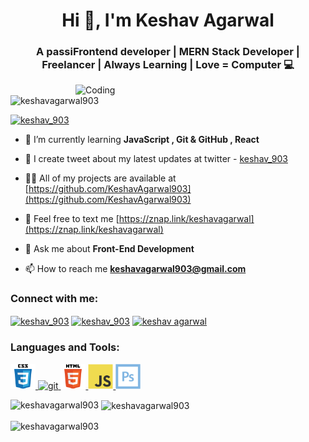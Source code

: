 <h1 align="center">Hi 👋, I'm Keshav Agarwal</h1>
<h3 align="center">A passiFrontend developer | MERN Stack Developer | Freelancer | Always Learning | Love = Computer 💻 </h3>

<img align="right" alt="Coding" width="400" src="https://cdn.dribbble.com/users/1162077/screenshots/3848914/programmer.gif">

<p align="left"> <img src="https://komarev.com/ghpvc/?username=keshavagarwal903&label=Profile%20views&color=0e75b6&style=flat" alt="keshavagarwal903" /> </p>

<p align="left"> <a href="https://twitter.com/keshav_903" target="blank"><img src="https://img.shields.io/twitter/follow/keshav_903?logo=twitter&style=for-the-badge" alt="keshav_903" /></a> </p>

- 🌱 I’m currently learning **JavaScript , Git & GitHub , React**

- 📝 I create tweet about my latest updates at twitter - [keshav_903](https://twitter.com/keshav_903)

- 👨‍💻 All of my projects are available at [https://github.com/KeshavAgarwal903](https://github.com/KeshavAgarwal903)

- 📄 Feel free to text me [https://znap.link/keshavagarwal](https://znap.link/keshavagarwal)

- 💬 Ask me about **Front-End Development**

- 📫 How to reach me **keshavagarwal903@gmail.com**

<h3 align="left">Connect with me:</h3>
<p align="left">
<a href="https://codepen.io/keshav_903" target="blank"><img align="center" src="https://raw.githubusercontent.com/rahuldkjain/github-profile-readme-generator/master/src/images/icons/Social/codepen.svg" alt="keshav_903" height="30" width="40" /></a>
<a href="https://twitter.com/keshav_903" target="blank"><img align="center" src="https://raw.githubusercontent.com/rahuldkjain/github-profile-readme-generator/master/src/images/icons/Social/twitter.svg" alt="keshav_903" height="30" width="40" /></a>
<a href="https://linkedin.com/in/keshav agarwal" target="blank"><img align="center" src="https://raw.githubusercontent.com/rahuldkjain/github-profile-readme-generator/master/src/images/icons/Social/linked-in-alt.svg" alt="keshav agarwal" height="30" width="40" /></a>
</p>

<h3 align="left">Languages and Tools:</h3>
<p align="left"> <a href="https://www.w3schools.com/css/" target="_blank" rel="noreferrer"> <img src="https://raw.githubusercontent.com/devicons/devicon/master/icons/css3/css3-original-wordmark.svg" alt="css3" width="40" height="40"/> </a> <a href="https://git-scm.com/" target="_blank" rel="noreferrer"> <img src="https://www.vectorlogo.zone/logos/git-scm/git-scm-icon.svg" alt="git" width="40" height="40"/> </a> <a href="https://www.w3.org/html/" target="_blank" rel="noreferrer"> <img src="https://raw.githubusercontent.com/devicons/devicon/master/icons/html5/html5-original-wordmark.svg" alt="html5" width="40" height="40"/> </a> <a href="https://developer.mozilla.org/en-US/docs/Web/JavaScript" target="_blank" rel="noreferrer"> <img src="https://raw.githubusercontent.com/devicons/devicon/master/icons/javascript/javascript-original.svg" alt="javascript" width="40" height="40"/> </a> <a href="https://www.photoshop.com/en" target="_blank" rel="noreferrer"> <img src="https://raw.githubusercontent.com/devicons/devicon/master/icons/photoshop/photoshop-line.svg" alt="photoshop" width="40" height="40"/> </a> </p>

<!-- <h3 align="left">Support:</h3>
<p><a href="https://www.buymeacoffee.com/keshavagarwal"> <img align="left" src="https://cdn.buymeacoffee.com/buttons/v2/default-yellow.png" height="50" width="210" alt="Keshav Agarwal" /></a></p><br><br> -->

<p><img align="left" src="https://github-readme-stats.vercel.app/api/top-langs?username=keshavagarwal903&show_icons=true&locale=en&layout=compact" alt="keshavagarwal903" /></p>

<p>&nbsp;<img align="center" src="https://github-readme-stats.vercel.app/api?username=keshavagarwal903&show_icons=true&locale=en" alt="keshavagarwal903" /></p>

<p><img align="center" src="https://github-readme-streak-stats.herokuapp.com/?user=keshavagarwal903&" alt="keshavagarwal903" /></p>


<!---
KeshavAgarwal903/KeshavAgarwal903 is a ✨ special ✨ repository because its `README.md` (this file) appears on your GitHub profile.
You can click the Preview link to take a look at your changes.
--->
